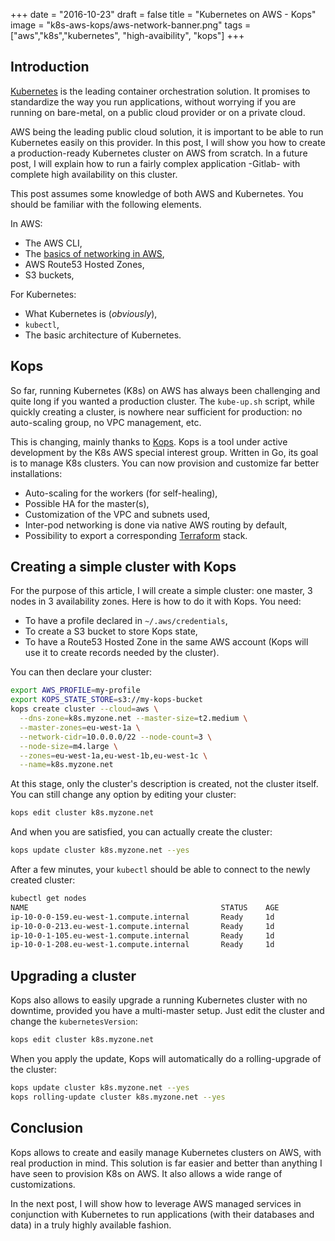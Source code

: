 +++
date = "2016-10-23"
draft = false
title = "Kubernetes on AWS - Kops"
image = "k8s-aws-kops/aws-network-banner.png"
tags = ["aws","k8s","kubernetes", "high-avaibility", "kops"]
+++

## Introduction

[Kubernetes](https://kubernetes.io) is the leading container orchestration solution. It promises to standardize the way you run applications, without worrying if you are running on bare-metal, on a public cloud provider or on a private cloud.

AWS being the leading public cloud solution, it is important to be able to run Kubernetes easily on this provider.
In this post, I will show you how to create a production-ready Kubernetes cluster on AWS from scratch. In a future post, I will explain how to run a fairly complex application -Gitlab- with complete high availability on this cluster.

This post assumes some knowledge of both AWS and Kubernetes. You should be familiar with the following elements.

In AWS:

* The AWS CLI,
* The [basics of networking in AWS](/post/aws-networking/),
* AWS Route53 Hosted Zones,
* S3 buckets,

For Kubernetes:

* What Kubernetes is (*obviously*),
* ``kubectl``,
* The basic architecture of Kubernetes.

## Kops

So far, running Kubernetes (K8s) on AWS has always been challenging and quite long if you wanted a production cluster. The ``kube-up.sh`` script, while quickly creating a cluster, is nowhere near sufficient for production: no auto-scaling group, no VPC management, etc.

This is changing, mainly thanks to [Kops](https://github.com/kubernetes/kops). Kops is a tool under active development by the K8s AWS special interest group. Written in Go, its goal is to manage K8s clusters. You can now provision and customize far better installations:

* Auto-scaling for the workers (for self-healing),
* Possible HA for the master(s),
* Customization of the VPC and subnets used,
* Inter-pod networking is done via native AWS routing by default,
* Possibility to export a corresponding [Terraform](https://www.terraform.io) stack.

## Creating a simple cluster with Kops

For the purpose of this article, I will create a simple cluster: one master, 3 nodes in 3 availability zones.
Here is how to do it with Kops.
You need:

* To have a profile declared in ``~/.aws/credentials``,
* To create a S3 bucket to store Kops state,
* To have a Route53 Hosted Zone in the same AWS account (Kops will use it to create records needed by the cluster).

You can then declare your cluster:

```bash
export AWS_PROFILE=my-profile
export KOPS_STATE_STORE=s3://my-kops-bucket
kops create cluster --cloud=aws \
  --dns-zone=k8s.myzone.net --master-size=t2.medium \
  --master-zones=eu-west-1a \
  --network-cidr=10.0.0.0/22 --node-count=3 \
  --node-size=m4.large \
  --zones=eu-west-1a,eu-west-1b,eu-west-1c \
  --name=k8s.myzone.net
```

At this stage, only the cluster's description is created, not the cluster itself. You can still change any option by editing your cluster:

```bash
kops edit cluster k8s.myzone.net
```

And when you are satisfied, you can actually create the cluster:

```bash
kops update cluster k8s.myzone.net --yes
```

After a few minutes, your ``kubectl`` should be able to connect to the newly created cluster:

```bash
kubectl get nodes
NAME                                           STATUS    AGE
ip-10-0-0-159.eu-west-1.compute.internal       Ready     1d
ip-10-0-0-213.eu-west-1.compute.internal       Ready     1d
ip-10-0-1-105.eu-west-1.compute.internal       Ready     1d
ip-10-0-1-208.eu-west-1.compute.internal       Ready     1d
```

## Upgrading a cluster

Kops also allows to easily upgrade a running Kubernetes cluster with no downtime, provided you have a multi-master setup. Just edit the cluster and change the ``kubernetesVersion``:

```bash
kops edit cluster k8s.myzone.net
```

When you apply the update, Kops will automatically do a rolling-upgrade of the cluster:

```bash
kops update cluster k8s.myzone.net --yes
kops rolling-update cluster k8s.myzone.net --yes
```

## Conclusion

Kops allows to create and easily manage Kubernetes clusters on AWS, with real production in mind. This solution is far easier and better than anything I have seen to provision K8s on AWS. It also allows a wide range of customizations.

In the next post, I will show how to leverage AWS managed services in conjunction with Kubernetes to run applications (with their databases and data) in a truly highly available fashion.
